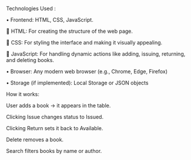 Technologies Used :

•	Frontend: HTML, CSS, JavaScript.

	HTML: For creating the structure of the web page.

	CSS: For styling the interface and making it visually appealing.

	 JavaScript: For handling dynamic actions like adding, issuing, returning, and deleting books.

•	Browser: Any modern web browser (e.g., Chrome, Edge, Firefox)

•	Storage (if implemented): Local Storage or JSON objects

 How it works:

User adds a book → it appears in the table.

Clicking Issue changes status to Issued.

Clicking Return sets it back to Available.

Delete removes a book.

Search filters books by name or author.
